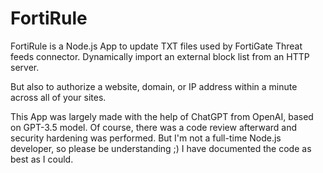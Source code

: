 # FortiRule
FortiRule is a Node.js App to update TXT files used by FortiGate Threat feeds connector. Dynamically import an external block list from an HTTP server.

But also to authorize a website, domain, or IP address within a minute across all of your sites.

This App was largely made with the help of ChatGPT from OpenAI, based on GPT-3.5 model. Of course, there was a code review afterward and security hardening was performed. But I'm not a full-time Node.js developer, so please be understanding ;) I have documented the code as best as I could.
